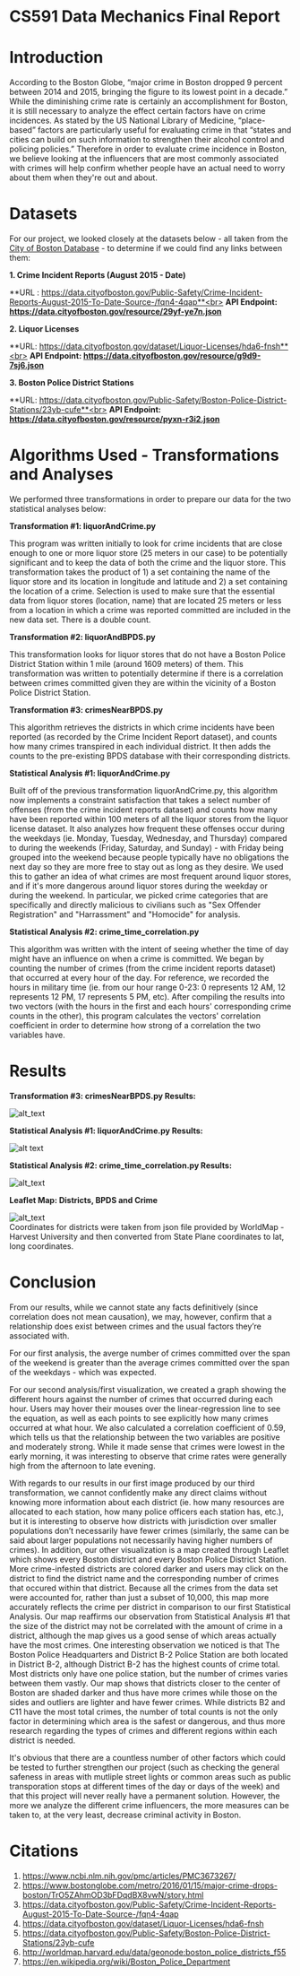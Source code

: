 # CS591 Data Mechanics Final Report

# Introduction

According to the Boston Globe, “major crime in Boston dropped 9 percent between 2014 and 2015, bringing the figure to its lowest point in a decade.” While the diminishing crime rate is certainly an accomplishment for Boston, it is still necessary to analyze the effect certain factors have on crime incidences. As stated by the US National Library of Medicine, “place-based” factors are particularly useful for evaluating crime in that “states and cities can build on such information to strengthen their alcohol control and policing policies.” Therefore in order to evaluate crime incidence in Boston, we believe looking at the influencers that are most commonly associated with crimes will help confirm whether people have an actual need to worry about them when they're out and about.

# Datasets

For our project, we looked closely at the datasets below - all taken from the [City of Boston Database](https://data.cityofboston.gov/) - to determine if we could find any links between them:

**1. Crime Incident Reports (August 2015 - Date)**

**URL : https://data.cityofboston.gov/Public-Safety/Crime-Incident-Reports-August-2015-To-Date-Source-/fqn4-4qap**<br>
**API Endpoint: https://data.cityofboston.gov/resource/29yf-ye7n.json**

**2. Liquor Licenses** 

**URL: https://data.cityofboston.gov/dataset/Liquor-Licenses/hda6-fnsh**<br>
**API Endpoint: https://data.cityofboston.gov/resource/g9d9-7sj6.json**

**3. Boston Police District Stations**

**URL: https://data.cityofboston.gov/Public-Safety/Boston-Police-District-Stations/23yb-cufe**<br>
**API Endpoint: https://data.cityofboston.gov/resource/pyxn-r3i2.json**

# Algorithms Used - Transformations and Analyses

We performed three transformations in order to prepare our data for the two statistical analyses below:

**Transformation #1: liquorAndCrime.py**

This program was written initially to look for crime incidents that are close enough to one or more liquor store (25 meters in our case) to be potentially significant and to keep the data of both the crime and the liquor store. This transformation takes the product of 1) a set containing the name of the liquor store and its location in longitude and latitude and 2) a set containing the location of a crime. Selection is used to make sure that the essential data from liquor stores (location, name) that are located 25 meters or less from a location in which a crime was reported committed are included in the new data set. There is a double count. 

**Transformation #2: liquorAndBPDS.py**

This transformation looks for liquor stores that do not have a Boston Police District Station within 1 mile (around 1609 meters) of them. This transformation was written to potentially determine if there is a correlation between crimes committed given they are within the vicinity of a Boston Police District Station.

**Transformation #3: crimesNearBPDS.py**

This algorithm retrieves the districts in which crime incidents have been reported (as recorded by the Crime Incident Report dataset), and counts how many crimes transpired in each individual district. It then adds the counts to the pre-existing BPDS database with their corresponding districts.

**Statistical Analysis #1: liquorAndCrime.py** 

Built off of the previous transformation liquorAndCrime.py, this algorithm now implements a constraint satisfaction that takes a select number of offenses (from the crime incident reports dataset) and counts how many have been reported within 100 meters of all the liquor stores from the liquor license dataset. It also analyzes how frequent these offenses occur during the weekdays (ie. Monday, Tuesday, Wednesday, and Thursday) compared to during the weekends (Friday, Saturday, and Sunday) - with Friday being grouped into the weekend because people typically have no obligations the next day so they are more free to stay out as long as they desire. We used this to gather an idea of what crimes are most frequent around liquor stores, and if it's more dangerous around liquor stores during the weekday or during the weekend. In particular, we picked crime categories that are specifically and directly malicious to civilians such as "Sex Offender Registration" and "Harrassment" and "Homocide" for analysis.

**Statistical Analysis #2: crime_time_correlation.py**

This algorithm was written with the intent of seeing whether the time of day might have an influence on when a crime is committed. We began by counting the number of crimes (from the crime incident reports dataset) that occurred at every hour of the day. For reference, we recorded the hours in military time (ie. from our hour range 0-23: 0 represents 12 AM, 12 represents 12 PM, 17 represents 5 PM, etc). After compiling the results into two vectors (with the hours in the first and each hours' corresponding crime counts in the other), this program calculates the vectors' correlation coefficient in order to determine how strong of a correlation the two variables have.

# Results

**Transformation #3: crimesNearBPDS.py Results:**

![alt_text](https://github.com/CalvinYL/course-2016-fal-proj/blob/master/cyung20_kwleung/crimesNearBPDS%20Table.png)

**Statistical Analysis #1: liquorAndCrime.py Results:**

![alt text](https://github.com/CalvinYL/course-2016-fal-proj/blob/master/cyung20_kwleung/liquorAndCrime%20Table.png)

**Statistical Analysis #2: crime_time_correlation.py Results:**

![alt_text](https://github.com/CalvinYL/course-2016-fal-proj/blob/master/cyung20_kwleung/visualization/Image%20of%20lin_reg.PNG)

**Leaflet Map: Districts, BPDS and Crime**

![alt_text](https://github.com/CalvinYL/course-2016-fal-proj/blob/master/cyung20_kwleung/visualization/image_of_CrimeAndDistricts.png)<br>
Coordinates for districts were taken from json file provided by WorldMap - Harvest University and then converted from State Plane coordinates to lat, long coordinates.

# Conclusion

From our results, while we cannot state any facts definitively (since correlation does not mean causation), we may, however, confirm that a relationship does exist between crimes and the usual factors they’re associated with.

For our first analysis, the averge number of crimes committed over the span of the weekend is greater than the average crimes committed over the span of the weekdays - which was expected.

For our second analysis/first visualization, we created a graph showing the different hours against the number of crimes that occurred during each hour. Users may hover their mouses over the linear-regression line to see the equation, as well as each points to see explicitly how many crimes occurred at what hour. We also calculated a correlation coefficient of 0.59, which tells us that the relationship between the two variables are positive and moderately strong. While it made sense that crimes were lowest in the early morning, it was interesting to observe that crime rates were generally high from the afternoon to late evening.

With regards to our results in our first image produced by our third transformation, we cannot confidently make any direct claims without knowing more information about each district (ie. how many resources are allocated to each station, how many police officers each station has, etc.), but it is interesting to observe how districts with jurisdiction over smaller populations don’t necessarily have fewer crimes (similarly, the same can be said about larger populations not necessarily having higher numbers of crimes). In addition, our other visualization is a map created through Leaflet which shows every Boston district and every Boston Police District Station. More crime-infested districts are colored darker and users may click on the district to find the district name and the corresponding number of crimes that occured within that district. Because all the crimes from the data set were accounted for, rather than just a subset of 10,000, this map more accurately reflects the crime per district in comparison to our first Statistical Analysis. Our map reaffirms our observation from Statistical Analysis #1 that the size of the district may not be correlated with the amount of crime in a district, although the map gives us a good sense of which areas actually have the most crimes. One interesting observation we noticed is that The Boston Police Headquarters and District B-2 Police Station are both located in District B-2, although District B-2 has the highest counts of crime total. Most districts only have one police station, but the number of crimes varies between them vastly. Our map shows that districts closer to the center of Boston are shaded darker and thus have more crimes while those on the sides and outliers are lighter and have fewer crimes. While districts B2 and C11 have the most total crimes, the number of total counts is not the only factor in determining which area is the safest or dangerous, and thus more research regarding the types of crimes and different regions within each district is needed. 

It's obvious that there are a countless number of other factors which could be tested to further strengthen our project (such as checking the general safeness in areas with mutliple street lights or common areas such as public transporation stops at different times of the day or days of the week) and that this project will never really have a permanent solution. However, the more we analyze the different crime influencers, the more measures can be taken to, at the very least, decrease criminal activity in Boston.

# Citations

1) https://www.ncbi.nlm.nih.gov/pmc/articles/PMC3673267/<br>
2) https://www.bostonglobe.com/metro/2016/01/15/major-crime-drops-boston/TrO5ZAhmOD3bFDqdBX8vwN/story.html<br>
3) https://data.cityofboston.gov/Public-Safety/Crime-Incident-Reports-August-2015-To-Date-Source-/fqn4-4qap<br>
4) https://data.cityofboston.gov/dataset/Liquor-Licenses/hda6-fnsh<br>
5) https://data.cityofboston.gov/Public-Safety/Boston-Police-District-Stations/23yb-cufe<br>
6) http://worldmap.harvard.edu/data/geonode:boston_police_districts_f55<br>
7) https://en.wikipedia.org/wiki/Boston_Police_Department<br>
